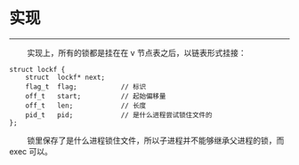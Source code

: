 # 实现
***

&emsp;&emsp;
实现上，所有的锁都是挂在在 v 节点表之后，以链表形式挂接：

    struct lockf {
        struct  lockf* next;
        flag_t  flag;           // 标识
        off_t   start;          // 起始偏移量
        off_t   len;            // 长度
        pid_t   pid;            // 是什么进程尝试锁住文件的
    };

&emsp;&emsp;
锁里保存了是什么进程锁住文件，所以子进程并不能够继承父进程的锁，而 exec 可以。